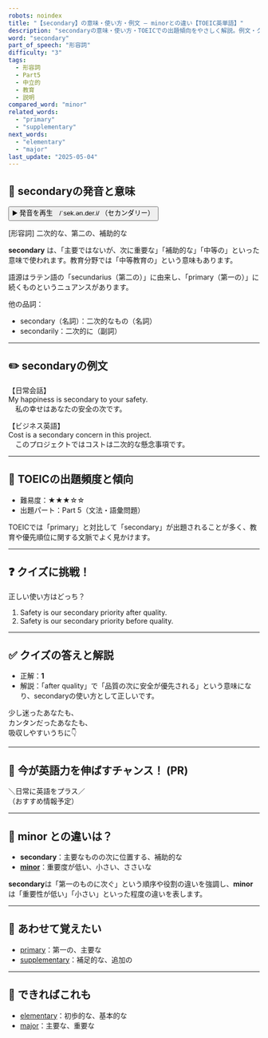 ```yaml
---
robots: noindex
title: "【secondary】の意味・使い方・例文 ― minorとの違い【TOEIC英単語】"
description: "secondaryの意味・使い方・TOEICでの出題傾向をやさしく解説。例文・クイズ付きでminorとの違いもわかりやすく学べます。"
word: "secondary"
part_of_speech: "形容詞"
difficulty: "3"
tags:
  - 形容詞
  - Part5
  - 中立的
  - 教育
  - 説明
compared_word: "minor"
related_words:
  - "primary"
  - "supplementary"
next_words:
  - "elementary"
  - "major"
last_update: "2025-05-04"
---
```


## 🔰 secondaryの発音と意味

<button class="play-audio" onclick="playTTS('secondary')">
  <span class="play-audio-main">
    ▶️ 発音を再生　/ˈsek.ən.der.i/
  </span>
  <span class="play-audio-sub">
    （セカンダリー）
  </span>
</button>

[形容詞] 二次的な、第二の、補助的な

**secondary** は、「主要ではないが、次に重要な」「補助的な」「中等の」といった意味で使われます。教育分野では「中等教育の」という意味もあります。

語源はラテン語の「secundarius（第二の）」に由来し、「primary（第一の）」に続くものというニュアンスがあります。

他の品詞：  
- secondary（名詞）：二次的なもの（名詞）
- secondarily：二次的に（副詞）

---

## ✏️ secondaryの例文

【日常会話】  
My happiness is secondary to your safety.  
　私の幸せはあなたの安全の次です。

【ビジネス英語】  
Cost is a secondary concern in this project.  
　このプロジェクトではコストは二次的な懸念事項です。

---

## 🎯 TOEICの出題頻度と傾向

- 難易度：★★★☆☆
- 出題パート：Part 5（文法・語彙問題）

TOEICでは「primary」と対比して「secondary」が出題されることが多く、教育や優先順位に関する文脈でよく見かけます。

---

## ❓ クイズに挑戦！

正しい使い方はどっち？

1. Safety is our secondary priority after quality.  
2. Safety is our secondary priority before quality.

---

## ✅ クイズの答えと解説

- 正解：**1**
- 解説：「after quality」で「品質の次に安全が優先される」という意味になり、secondaryの使い方として正しいです。

少し迷ったあなたも、  
カンタンだったあなたも、  
吸収しやすいうちに👇️

---

## 🚀 今が英語力を伸ばすチャンス！ (PR)

<div class="info-center">
＼日常に英語をプラス／<br>  
（おすすめ情報予定）
</div>

---

## 🤔  minor との違いは？

- **secondary**：主要なものの次に位置する、補助的な
- **[minor](/word/minor)**：重要度が低い、小さい、ささいな

**secondary**は「第一のものに次ぐ」という順序や役割の違いを強調し、**minor**は「重要性が低い」「小さい」といった程度の違いを表します。

---

## 🧩 あわせて覚えたい

- [primary](/word/primary)：第一の、主要な
- [supplementary](/word/supplementary)：補足的な、追加の

---

## 📖 できればこれも

- [elementary](/word/elementary)：初歩的な、基本的な
- [major](/word/major)：主要な、重要な

<!-- cvid: aid41_bid23 -->
